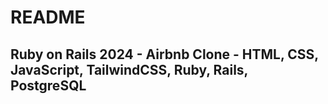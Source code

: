 # README

## Ruby on Rails 2024 - Airbnb Clone - HTML, CSS, JavaScript, TailwindCSS, Ruby, Rails, PostgreSQL 
